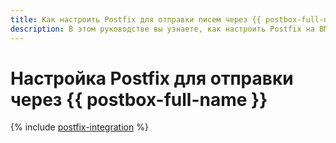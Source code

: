 ```yaml
---
title: Как настроить Postfix для отправки писем через {{ postbox-full-name }}
description: В этом руководстве вы узнаете, как настроить Postfix на ВМ в {{ yandex-cloud }} для отправки писем через {{ postbox-name }}.
---
```


# Настройка Postfix для отправки через {{ postbox-full-name }}

{% include [postfix-integration](../../_tutorials/serverless/postfix-integration.md) %}


